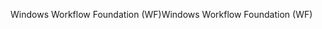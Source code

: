 <span data-ttu-id="47da2-101">Windows Workflow Foundation (WF)</span><span class="sxs-lookup"><span data-stu-id="47da2-101">Windows Workflow Foundation (WF)</span></span>